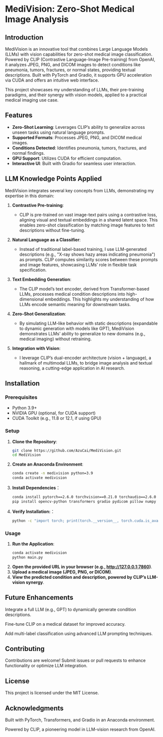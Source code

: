 # MediVision: Zero-Shot Medical Image Analysis

## Introduction
MediVision is an innovative tool that combines Large Language Models (LLMs) with vision capabilities for zero-shot medical image classification. Powered by CLIP (Contrastive Language-Image Pre-training) from OpenAI, it analyzes JPEG, PNG, and DICOM images to detect conditions like pneumonia, tumors, fractures, or normal states, providing textual descriptions. Built with PyTorch and Gradio, it supports GPU acceleration via CUDA and offers an intuitive web interface.

This project showcases my understanding of LLMs, their pre-training paradigms, and their synergy with vision models, applied to a practical medical imaging use case.

## Features
- **Zero-Shot Learning**: Leverages CLIP’s ability to generalize across unseen tasks using natural language prompts.
- **Supported Formats**: Processes JPEG, PNG, and DICOM medical images.
- **Conditions Detected**: Identifies pneumonia, tumors, fractures, and normal findings.
- **GPU Support**: Utilizes CUDA for efficient computation.
- **Interactive UI**: Built with Gradio for seamless user interaction.

## LLM Knowledge Points Applied
MediVision integrates several key concepts from LLMs, demonstrating my expertise in this domain:

1. **Contrastive Pre-training**:
   - CLIP is pre-trained on vast image-text pairs using a contrastive loss, aligning visual and textual embeddings in a shared latent space. This enables zero-shot classification by matching image features to text descriptions without fine-tuning.

2. **Natural Language as a Classifier**:
   - Instead of traditional label-based training, I use LLM-generated descriptions (e.g., "X-ray shows hazy areas indicating pneumonia") as prompts. CLIP computes similarity scores between these prompts and image features, showcasing LLMs’ role in flexible task specification.

3. **Text Embedding Generation**:
   - The CLIP model’s text encoder, derived from Transformer-based LLMs, processes medical condition descriptions into high-dimensional embeddings. This highlights my understanding of how LLMs encode semantic meaning for downstream tasks.

4. **Zero-Shot Generalization**:
   - By simulating LLM-like behavior with static descriptions (expandable to dynamic generation with models like GPT), MediVision demonstrates LLMs’ ability to generalize to new domains (e.g., medical imaging) without retraining.

5. **Integration with Vision**:
   - I leverage CLIP’s dual-encoder architecture (vision + language), a hallmark of multimodal LLMs, to bridge image analysis and textual reasoning, a cutting-edge application in AI research.

## Installation

### Prerequisites
- Python 3.9+
- NVIDIA GPU (optional, for CUDA support)
- CUDA Toolkit (e.g., 11.8 or 12.1, if using GPU)

### Setup
1. **Clone the Repository**:
   ```bash
   git clone https://github.com/AzuCai/MediVision.git
   cd MediVision
   ```

2. **Create an Anaconda Environment**:
   ```bash
   conda create -n medivision python=3.9
   conda activate medivision
   ```
3. **Install Dependencies**：
   ```bash
   conda install pytorch==2.6.0 torchvision==0.21.0 torchaudio==2.6.0 cudatoolkit=11.8 -c pytorch -c conda-forge
   pip install opencv-python transformers gradio pydicom pillow numpy
   ```
4. **Verify Installation:**：
   ```bash
   python -c "import torch; print(torch.__version__, torch.cuda.is_available())"
   ```
### Usage
1. **Run the Application**:
   ```bash
   conda activate medivision
   python main.py
   ```
2. **Open the provided URL in your browser (e.g., http://127.0.0.1:7860)**.
3. **Upload a medical image (JPEG, PNG, or DICOM)**.
4. **View the predicted condition and description, powered by CLIP’s LLM-vision synergy**.

## Future Enhancements
Integrate a full LLM (e.g., GPT) to dynamically generate condition descriptions.

Fine-tune CLIP on a medical dataset for improved accuracy.

Add multi-label classification using advanced LLM prompting techniques.

## Contributing
Contributions are welcome! Submit issues or pull requests to enhance functionality or optimize LLM integration.

## License
This project is licensed under the MIT License.

## Acknowledgments
Built with PyTorch, Transformers, and Gradio in an Anaconda environment.

Powered by CLIP, a pioneering model in LLM-vision research from OpenAI.
